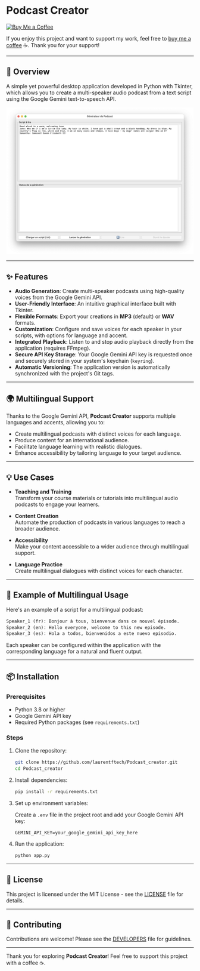 
# Podcast Creator
[![Buy Me a Coffee](https://img.shields.io/badge/Buy_Me_a_Coffee-FFDD00?style=flat&logo=buy-me-a-coffee&logoColor=000000)](https://www.buymeacoffee.com/laurentftech)

If you enjoy this project and want to support my work, feel free to [buy me a coffee](https://www.buymeacoffee.com/laurentftech) ☕. Thank you for your support!

---

## 📖 Overview

A simple yet powerful desktop application developed in Python with Tkinter, which allows you to create a multi-speaker audio podcast from a text script using the Google Gemini text-to-speech API.

![Application Screenshot](podcast_creator_screenshot.png)

---

## ✨ Features

- **Audio Generation**: Create multi-speaker podcasts using high-quality voices from the Google Gemini API.
- **User-Friendly Interface**: An intuitive graphical interface built with Tkinter.
- **Flexible Formats**: Export your creations in **MP3** (default) or **WAV** formats.
- **Customization**: Configure and save voices for each speaker in your scripts, with options for language and accent.
- **Integrated Playback**: Listen to and stop audio playback directly from the application (requires FFmpeg).
- **Secure API Key Storage**: Your Google Gemini API key is requested once and securely stored in your system's keychain (`keyring`).
- **Automatic Versioning**: The application version is automatically synchronized with the project's Git tags.

---

## 🌍 Multilingual Support

Thanks to the Google Gemini API, **Podcast Creator** supports multiple languages and accents, allowing you to:

- Create multilingual podcasts with distinct voices for each language.
- Produce content for an international audience.
- Facilitate language learning with realistic dialogues.
- Enhance accessibility by tailoring language to your target audience.

---

## 💡 Use Cases

- **Teaching and Training**  
  Transform your course materials or tutorials into multilingual audio podcasts to engage your learners.

- **Content Creation**  
  Automate the production of podcasts in various languages to reach a broader audience.

- **Accessibility**  
  Make your content accessible to a wider audience through multilingual support.

- **Language Practice**  
  Create multilingual dialogues with distinct voices for each character.

---

## 🧪 Example of Multilingual Usage

Here's an example of a script for a multilingual podcast:

```txt
Speaker_1 (fr): Bonjour à tous, bienvenue dans ce nouvel épisode.
Speaker_2 (en): Hello everyone, welcome to this new episode.
Speaker_3 (es): Hola a todos, bienvenidos a este nuevo episodio.
```

Each speaker can be configured within the application with the corresponding language for a natural and fluent output.

---

## 📦 Installation

### Prerequisites

- Python 3.8 or higher
- Google Gemini API key
- Required Python packages (see `requirements.txt`)

### Steps

1. Clone the repository:

   ```bash
   git clone https://github.com/laurentftech/Podcast_creator.git
   cd Podcast_creator
   ```

2. Install dependencies:

   ```bash
   pip install -r requirements.txt
   ```

3. Set up environment variables:

   Create a `.env` file in the project root and add your Google Gemini API key:

   ```env
   GEMINI_API_KEY=your_google_gemini_api_key_here
   ```

4. Run the application:

   ```bash
   python app.py
   ```

---

## 📜 License

This project is licensed under the MIT License - see the [LICENSE](LICENSE) file for details.

---

## 🤝 Contributing

Contributions are welcome! Please see the [DEVELOPERS](DEVELOPERS.md) file for guidelines.

---

Thank you for exploring **Podcast Creator**! Feel free to support this project with a coffee ☕.
